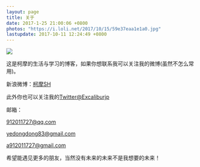 ```yaml
---
layout: page
title: 关于
date: 2017-1-25 21:00:06 +0800
photos: "https://i.loli.net/2017/10/15/59e37eaa1e1a0.jpg"
lastupdate: 2017-10-11 12:24:49 +0800
---
```


![](https://i.loli.net/2017/10/15/59e37eaa1e1a0.jpg)

这是柯摩的生活与学习的博客，如果你想联系我可以关注我的微博(虽然不怎么常用)。


新浪微博：[柯摩SH](http://weibo.com/u/5339619827/home)


此外你也可以关注我的[Twitter@Excaliburjp](https://twitter.com/Excaliburjp)


邮箱：

912011727@qq.com

yedongdong83@gmail.com

a912011727@gmail.com

希望能遇见更多的朋友，当然没有未来的未来不是我想要的未来！

